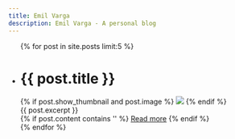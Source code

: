 ```yaml
---
title: Emil Varga
description: Emil Varga - A personal blog
---
```


<ul class="latest">
  {% for post in site.posts limit:5 %}
    <li>
      <h1>{{ post.title }}</h1>
      <div class="excerpt">
        {% if post.show_thumbnail and post.image %}
          <img src="{{post.image}}">
        {% endif %}
        <div class="content">{{ post.excerpt }}</div>
        {% if post.content contains '<!--break-->' %}
          <a class="latest" href="{{ post.url }}">Read more</a>
        {% endif %}
      </div>
    </li>
  {% endfor %}
</ul>


